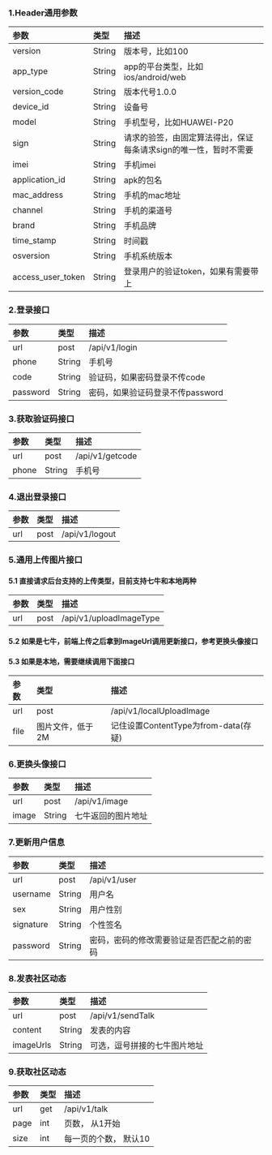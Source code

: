 ### 1.Header通用参数

|参数|类型|描述|
|:-|:-|:-|
|version|String|版本号，比如100|
|app_type|String|app的平台类型，比如ios/android/web|
|version_code|String|版本代号1.0.0|
|device_id|String|设备号|
|model|String|手机型号，比如HUAWEI-P20|
|sign|String|请求的验签，由固定算法得出，保证每条请求sign的唯一性，暂时不需要|
|imei|String|手机imei|
|application_id|String|apk的包名|
|mac_address|String|手机的mac地址|
|channel|String|手机的渠道号|
|brand|String|手机品牌|
|time_stamp|String|时间戳|
|osversion|String|手机系统版本|
|access_user_token|String|登录用户的验证token，如果有需要带上|

### 2.登录接口

|参数|类型|描述|
|:-|:-|:-|
|url|post|/api/v1/login|
|phone|String|手机号|
|code|String|验证码，如果密码登录不传code|
|password|String|密码，如果验证码登录不传password|

### 3.获取验证码接口

|参数|类型|描述|
|:-|:-|:-|
|url|post|/api/v1/getcode|
|phone|String|手机号|

### 4.退出登录接口

|参数|类型|描述|
|:-|:-|:-|
|url|post|/api/v1/logout|

### 5.通用上传图片接口

#### 5.1 直接请求后台支持的上传类型，目前支持七牛和本地两种

|参数|类型|描述|
|:-|:-|:-|
|url|post|/api/v1/uploadImageType|

#### 5.2 如果是七牛，前端上传之后拿到ImageUrl调用更新接口，参考更换头像接口

#### 5.3 如果是本地，需要继续调用下面接口

|参数|类型|描述|
|:-|:-|:-|
|url|post|/api/v1/localUploadImage|
|file|图片文件，低于2M|记住设置ContentType为from-data(存疑)|

### 6.更换头像接口
|参数|类型|描述|
|:-|:-|:-|
|url|post|/api/v1/image|
|image|String|七牛返回的图片地址|

### 7.更新用户信息
|参数|类型|描述|
|:-|:-|:-|
|url|post|/api/v1/user|
|username|String|用户名|
|sex|String|用户性别|
|signature|String|个性签名|
|password|String|密码，密码的修改需要验证是否匹配之前的密码|

### 8.发表社区动态
|参数|类型|描述|
|:-|:-|:-|
|url|post|/api/v1/sendTalk|
|content|String|发表的内容|
|imageUrls|String|可选，逗号拼接的七牛图片地址|

### 9.获取社区动态
|参数|类型|描述|
|:-|:-|:-|
|url|get|/api/v1/talk|
|page|int|页数， 从1开始|
|size|int|每一页的个数， 默认10|